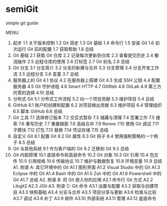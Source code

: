 # semiGit
simple git guide

MENU
1. 起步
  1.1 关于版本控制
  1.2 Git 简史
  1.3 Git 基础
  1.4 命令行
  1.5 安装 Git
  1.6 初次运行 Git 前的配置
  1.7 获取帮助
  1.8 总结
2. Git 基础
  2.1 获取 Git 仓库
  2.2 记录每次更新到仓库
  2.3 查看提交历史
  2.4 撤消操作
  2.5 远程仓库的使用
  2.6 打标签
  2.7 Git 别名
  2.8 总结
3. Git 分支
  3.1 分支简介
  3.2 分支的新建与合并
  3.3 分支管理
  3.4 分支开发工作流
  3.5 远程分支
  3.6 变基
  3.7 总结
4. 服务器上的 Git
  4.1 协议
  4.2 在服务器上搭建 Git
  4.3 生成 SSH 公钥
  4.4 配置服务器
  4.5 Git 守护进程
  4.6 Smart HTTP
  4.7 GitWeb
  4.8 GitLab
  4.9 第三方托管的选择
  4.10 总结
5. 分布式 Git
5.1 分布式工作流程
5.2 向一个项目贡献
5.3 维护项目
5.4 总结
6. GitHub
6.1 账户的创建和配置
6.2 对项目做出贡献
6.3 维护项目
6.4 管理组织
6.5 脚本 GitHub
6.6 总结
7. Git 工具
7.1 选择修订版本
7.2 交互式暂存
7.3 储藏与清理
7.4 签署工作
7.5 搜索
7.6 重写历史
7.7 重置揭密
7.8 高级合并
7.9 Rerere
7.10 使用 Git 调试
7.11 子模块
7.12 打包
7.13 替换
7.14 凭证存储
7.15 总结
8. 自定义 Git
8.1 配置 Git
8.2 Git 属性
8.3 Git 钩子
8.4 使用强制策略的一个例子
8.5 总结
9. Git 与其他系统
9.1 作为客户端的 Git
9.2 迁移到 Git
9.3 总结
10. Git 内部原理
  10.1 底层命令和高层命令
  10.2 Git 对象
  10.3 Git 引用
  10.4 包文件
  10.5 引用规格
  10.6 传输协议
  10.7 维护与数据恢复
  10.8 环境变量
  10.9 总结
A1. 附录 A: 其它环境中的 Git
A1.1 图形界面
A1.2 Visual Studio 中的 Git
A1.3 Eclipse 中的 Git
A1.4 Bash 中的 Git
A1.5 Zsh 中的 Git
A1.6 Powershell 中的 Git
A1.7 总结
A2. 附录 B: 将 Git 嵌入你的应用
A2.1 命令行 Git 方式
A2.2 Libgit2
A2.3 JGit
A3. 附录 C: Git 命令
A3.1 设置与配置
A3.2 获取与创建项目
A3.3 快照基础
A3.4 分支与合并
A3.5 项目分享与更新
A3.6 检查与比较
A3.7 调试
A3.8 补丁
A3.9 邮件
A3.10 外部系统
A3.11 管理
A3.12 底层命令
